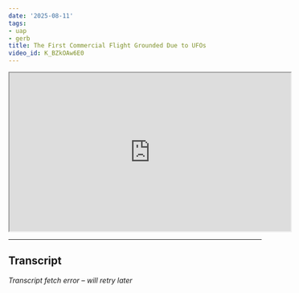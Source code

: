 ```yaml
---
date: '2025-08-11'
tags:
- uap
- gerb
title: The First Commercial Flight Grounded Due to UFOs
video_id: K_BZkOAw6E0
---
```


<iframe width="560" height="315" src="https://www.youtube.com/embed/K_BZkOAw6E0" allowfullscreen></iframe>

---

## Transcript
*Transcript fetch error – will retry later*